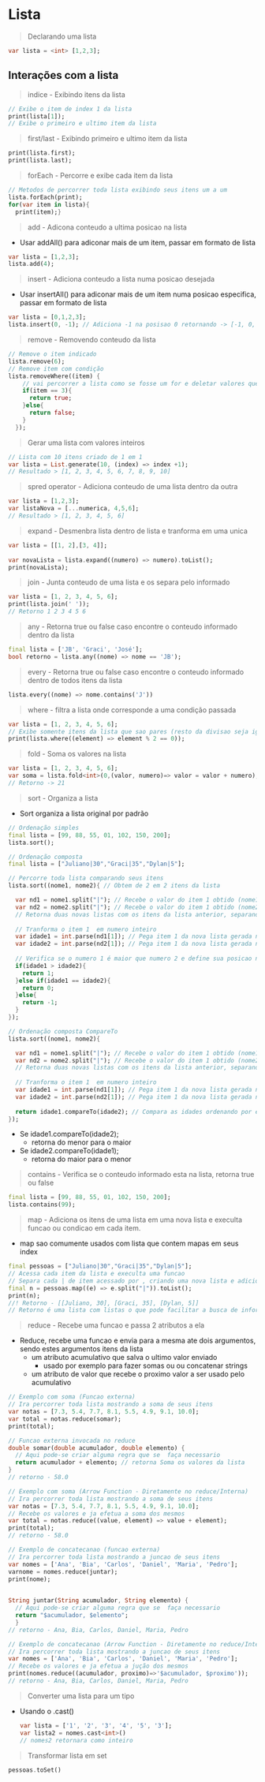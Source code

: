 # Lista
>Declarando uma lista
```dart
var lista = <int> [1,2,3];
```
## Interações com a lista
>indice - Exibindo itens da lista
```dart
// Exibe o item de index 1 da lista
print(lista[1]);
// Exibe o primeiro e ultimo item da lista
```
>first/last - Exibindo primeiro e ultimo item da lista
```dart
print(lista.first);
print(lista.last);
```
>forEach - Percorre e exibe cada item da lista
```dart
// Metodos de percorrer toda lista exibindo seus itens um a um
lista.forEach(print);
for(var item in lista){
  print(item);}
```
>add - Adicona conteudo a ultima posicao na lista
- Usar addAll() para adiconar mais de um item, passar em formato de lista
```dart
var lista = [1,2,3];
lista.add(4);
```
>insert - Adiciona conteudo a lista numa posicao desejada
- Usar insertAll() para adiconar mais de um item numa posicao especifica, passar em formato de lista
```dart
var lista = [0,1,2,3];
lista.insert(0, -1); // Adiciona -1 na posisao 0 retornando -> [-1, 0, 1, 2, 3]
```
>remove - Removendo conteudo da lista
```dart
// Remove o item indicado
lista.remove(6);
// Remove item com condição
lista.removeWhere((item) {
    // vai percorrer a lista como se fosse um for e deletar valores que sejam igual ao indicado
    if(item == 3){
      return true;
    }else{
      return false;
    }
  });
```
>Gerar uma lista com valores inteiros
```dart
// Lista com 10 itens criado de 1 em 1
var lista = List.generate(10, (index) => index +1);
// Resultado > [1, 2, 3, 4, 5, 6, 7, 8, 9, 10]
```
>spred operator - Adiciona conteudo de uma lista dentro da outra
```dart
var lista = [1,2,3];
var listaNova = [...numerica, 4,5,6];
// Resultado > [1, 2, 3, 4, 5, 6]
```
>expand - Desmenbra lista dentro de lista e tranforma em uma unica
```dart
var lista = [[1, 2],[3, 4]];
  
var novaLista = lista.expand((numero) => numero).toList();
print(novaLista);
```
>join - Junta conteudo de uma lista e os separa pelo informado
```dart
var lista = [1, 2, 3, 4, 5, 6];
print(lista.join(' '));
// Retorno 1 2 3 4 5 6
```
>any - Retorna true ou false caso encontre o conteudo informado dentro da lista
```dart
final lista = ['JB', 'Graci', 'José'];
bool retorno = lista.any((nome) => nome == 'JB');
```
>every - Retorna true ou false caso encontre o conteudo informado dentro de todos itens da lista
```dart
lista.every((nome) => nome.contains('J'))
```
>where - filtra a lista onde corresponde a uma condição passada
```dart
var lista = [1, 2, 3, 4, 5, 6];
// Exibe somente itens da lista que sao pares (resto da divisao seja igual a 0)
print(lista.where((element) => element % 2 == 0));
```
>fold - Soma os valores na lista
```dart
var lista = [1, 2, 3, 4, 5, 6];
var soma = lista.fold<int>(0,(valor, numero)=> valor = valor + numero);
// Retorno -> 21
```
>sort - Organiza a lista
- Sort organiza a lista original por padrão
```dart
// Ordenação simples
final lista = [99, 88, 55, 01, 102, 150, 200];
lista.sort();
```
```dart
// Ordenação composta
final lista = ["Juliano|30","Graci|35","Dylan|5"];

// Percorre toda lista comparando seus itens
lista.sort((nome1, nome2){ // Obtem de 2 em 2 itens da lista

  var nd1 = nome1.split("|"); // Recebe o valor do item 1 obtido (nome1)
  var nd2 = nome2.split("|"); // Recebe o valor do item 1 obtido (nome2)
  // Retorna duas novas listas com os itens da lista anterior, separando o conteudo de cada item pelo |,
  
  // Tranforma o item 1  em numero inteiro
  var idade1 = int.parse(nd1[1]); // Pega item 1 da nova lista gerada no split
  var idade2 = int.parse(nd2[1]); // Pega item 1 da nova lista gerada no split
  
  // Verifica se o numero 1 é maior que numero 2 e define sua posicao na nova lista index -1, 0 1
  if(idade1 > idade2){
    return 1;
  }else if(idade1 == idade2){
    return 0;
  }else{
    return -1;
  }
});
```
```dart
// Ordenação composta CompareTo
lista.sort((nome1, nome2){

  var nd1 = nome1.split("|"); // Recebe o valor do item 1 obtido (nome1)
  var nd2 = nome2.split("|"); // Recebe o valor do item 1 obtido (nome2)
  // Retorna duas novas listas com os itens da lista anterior, separando o conteudo de cada item pelo |,
  
  // Tranforma o item 1  em numero inteiro
  var idade1 = int.parse(nd1[1]); // Pega item 1 da nova lista gerada no split
  var idade2 = int.parse(nd2[1]); // Pega item 1 da nova lista gerada no split
  
  return idade1.compareTo(idade2); // Compara as idades ordenando por elas
});
```
- Se idade1.compareTo(idade2);
  - retorna do menor para o maior
- Se idade2.compareTo(idade1);
  - retorna do maior para o menor

>contains - Verifica se o conteudo informado esta na lista, retorna true ou false
```dart
final lista = [99, 88, 55, 01, 102, 150, 200];
lista.contains(99);
```
>map - Adiciona os itens de uma lista em uma nova lista e execulta funcao ou condicao em cada item.
- map sao comumente usados com lista que contem mapas em seus index
```dart
final pessoas = ["Juliano|30","Graci|35","Dylan|5"];
// Acessa cada item da lista e execulta uma funcao
// Separa cada | de item acessado por , criando uma nova lista e adicionaodo a n
final n = pessoas.map((e) => e.split("|")).toList();
print(n);
//! Retorno - [[Juliano, 30], [Graci, 35], [Dylan, 5]]
// Retorno é uma lista com listas o que pode facilitar a busca de informações especificas pelo index de cada item dentro da lista principal, exemplo quero acesso somente a idade de Dylan, faria isso print(n[2][1])
```
>reduce - Recebe uma funcao e passa 2 atributos a ela
- Reduce, recebe uma funcao e envia para a mesma ate dois argumentos, sendo estes argumentos itens da lista
  - um atributo acumulativo que salva o ultimo valor enviado
    - usado por exemplo para fazer somas ou ou concatenar strings
  - um atributo de valor que recebe o proximo valor a ser usado pelo acumulativo
```dart
// Exemplo com soma (Funcao externa)
// Ira percorrer toda lista mostrando a soma de seus itens
var notas = [7.3, 5.4, 7.7, 8.1, 5.5, 4.9, 9.1, 10.0];
var total = notas.reduce(somar);
print(total);

// Funcao externa invocada no reduce
double somar(double acumulador, double elemento) {
  // Aqui pode-se criar alguma regra que se  faça necessario
  return acumulador + elemento; // retorna Soma os valores da lista
}
// retorno - 58.0
```
```dart
// Exemplo com soma (Arrow Function - Diretamente no reduce/Interna)
// Ira percorrer toda lista mostrando a soma de seus itens
var notas = [7.3, 5.4, 7.7, 8.1, 5.5, 4.9, 9.1, 10.0];
// Recebe os valores e ja efetua a soma dos mesmos
var total = notas.reduce((value, element) => value + element);
print(total);
// retorno - 58.0
```
```dart
// Exemplo de concatecanao (funcao externa)
// Ira percorrer toda lista mostrando a juncao de seus itens
var nomes = ['Ana', 'Bia', 'Carlos', 'Daniel', 'Maria', 'Pedro'];
varnome = nomes.reduce(juntar);
print(nome);
 

String juntar(String acumulador, String elemento) {
  // Aqui pode-se criar alguma regra que se  faça necessario
  return "$acumulador, $elemento";
  }
// retorno - Ana, Bia, Carlos, Daniel, Maria, Pedro
```
```dart
// Exemplo de concatecanao (Arrow Function - Diretamente no reduce/Interna)
// Ira percorrer toda lista mostrando a juncao de seus itens
var nomes = ['Ana', 'Bia', 'Carlos', 'Daniel', 'Maria', 'Pedro'];
// Recebe os valores e ja efetua a jução dos mesmos
print(nomes.reduce((acumulador, proximo)=>'$acumulador, $proximo'));
// retorno - Ana, Bia, Carlos, Daniel, Maria, Pedro
```
>Converter uma lista para um tipo
- Usando o .cast<tipagem>()
  ```dart
  var lista = ['1', '2', '3', '4', '5', '3'];
  var lista2 = nomes.cast<int>()
  // nomes2 retornara como inteiro
  ```
>Transformar lista em set
```dart
pessoas.toSet()
```


